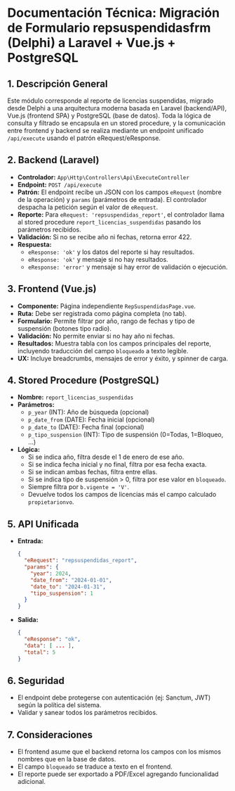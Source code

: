 # Documentación Técnica: Migración de Formulario repsuspendidasfrm (Delphi) a Laravel + Vue.js + PostgreSQL

## 1. Descripción General
Este módulo corresponde al reporte de licencias suspendidas, migrado desde Delphi a una arquitectura moderna basada en Laravel (backend/API), Vue.js (frontend SPA) y PostgreSQL (base de datos). Toda la lógica de consulta y filtrado se encapsula en un stored procedure, y la comunicación entre frontend y backend se realiza mediante un endpoint unificado `/api/execute` usando el patrón eRequest/eResponse.

## 2. Backend (Laravel)
- **Controlador:** `App\Http\Controllers\Api\ExecuteController`
- **Endpoint:** `POST /api/execute`
- **Patrón:** El endpoint recibe un JSON con los campos `eRequest` (nombre de la operación) y `params` (parámetros de entrada). El controlador despacha la petición según el valor de `eRequest`.
- **Reporte:** Para `eRequest: 'repsuspendidas_report'`, el controlador llama al stored procedure `report_licencias_suspendidas` pasando los parámetros recibidos.
- **Validación:** Si no se recibe año ni fechas, retorna error 422.
- **Respuesta:**
  - `eResponse: 'ok'` y los datos del reporte si hay resultados.
  - `eResponse: 'ok'` y mensaje si no hay resultados.
  - `eResponse: 'error'` y mensaje si hay error de validación o ejecución.

## 3. Frontend (Vue.js)
- **Componente:** Página independiente `RepSuspendidasPage.vue`.
- **Ruta:** Debe ser registrada como página completa (no tab).
- **Formulario:** Permite filtrar por año, rango de fechas y tipo de suspensión (botones tipo radio).
- **Validación:** No permite enviar si no hay año ni fechas.
- **Resultados:** Muestra tabla con los campos principales del reporte, incluyendo traducción del campo `bloqueado` a texto legible.
- **UX:** Incluye breadcrumbs, mensajes de error y éxito, y spinner de carga.

## 4. Stored Procedure (PostgreSQL)
- **Nombre:** `report_licencias_suspendidas`
- **Parámetros:**
  - `p_year` (INT): Año de búsqueda (opcional)
  - `p_date_from` (DATE): Fecha inicial (opcional)
  - `p_date_to` (DATE): Fecha final (opcional)
  - `p_tipo_suspension` (INT): Tipo de suspensión (0=Todas, 1=Bloqueo, ...)
- **Lógica:**
  - Si se indica año, filtra desde el 1 de enero de ese año.
  - Si se indica fecha inicial y no final, filtra por esa fecha exacta.
  - Si se indican ambas fechas, filtra entre ellas.
  - Si se indica tipo de suspensión > 0, filtra por ese valor en `bloqueado`.
  - Siempre filtra por `b.vigente = 'V'`.
  - Devuelve todos los campos de licencias más el campo calculado `propietarionvo`.

## 5. API Unificada
- **Entrada:**
  ```json
  {
    "eRequest": "repsuspendidas_report",
    "params": {
      "year": 2024,
      "date_from": "2024-01-01",
      "date_to": "2024-01-31",
      "tipo_suspension": 1
    }
  }
  ```
- **Salida:**
  ```json
  {
    "eResponse": "ok",
    "data": [ ... ],
    "total": 5
  }
  ```

## 6. Seguridad
- El endpoint debe protegerse con autenticación (ej: Sanctum, JWT) según la política del sistema.
- Validar y sanear todos los parámetros recibidos.

## 7. Consideraciones
- El frontend asume que el backend retorna los campos con los mismos nombres que en la base de datos.
- El campo `bloqueado` se traduce a texto en el frontend.
- El reporte puede ser exportado a PDF/Excel agregando funcionalidad adicional.
